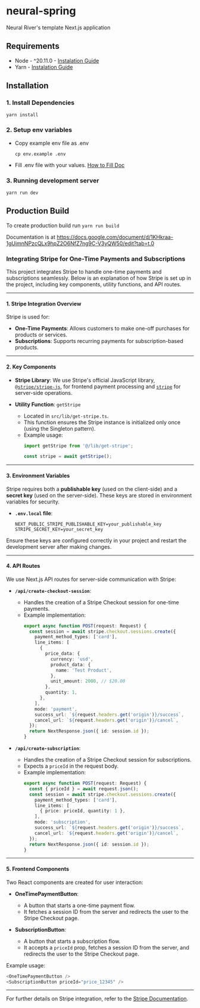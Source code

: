# neural-spring
Neural River's template Next.js application

## Requirements
- Node - ^20.11.0 - [Instalation Guide](https://nodejs.org/en/learn/getting-started/how-to-install-nodejs)
- Yarn - [Instalation Guide](https://classic.yarnpkg.com/lang/en/docs/install/#mac-stable)

## Installation
### 1. Install Dependencies
```yarn install```

### 2. Setup env variables
- Copy example env file as .env

    ```cp env.example .env```

- Fill .env file with your values.  [How to Fill Doc](https://docs.google.com/document/d/1p2PaHiilrcTqcdd5MNh6ipAlMCDUN9TlTUX_zyPAcFg/edit?tab=t.0)

### 3. Running development server
```yarn run dev```


## Production Build
To create production build run ```yarn run build```

Documentation is at https://docs.google.com/document/d/1KHkraa-1gUimnNPzcQLx9hpZ2O6NfZ7ng9C-V3yQW50/edit?tab=t.0

### **Integrating Stripe for One-Time Payments and Subscriptions**

This project integrates Stripe to handle one-time payments and subscriptions seamlessly. Below is an explanation of how Stripe is set up in the project, including key components, utility functions, and API routes.

---

#### **1. Stripe Integration Overview**
Stripe is used for:
- **One-Time Payments**: Allows customers to make one-off purchases for products or services.
- **Subscriptions**: Supports recurring payments for subscription-based products.

---

#### **2. Key Components**
- **Stripe Library**:
  We use Stripe's official JavaScript library, [`@stripe/stripe-js`](https://www.npmjs.com/package/@stripe/stripe-js), for frontend payment processing and [`stripe`](https://www.npmjs.com/package/stripe) for server-side operations.

- **Utility Function**: `getStripe`
  - Located in `src/lib/get-stripe.ts`.
  - This function ensures the Stripe instance is initialized only once (using the Singleton pattern).
  - Example usage:
    ```typescript
    import getStripe from '@/lib/get-stripe';

    const stripe = await getStripe();
    ```

---

#### **3. Environment Variables**
Stripe requires both a **publishable key** (used on the client-side) and a **secret key** (used on the server-side). These keys are stored in environment variables for security.

- **`.env.local` file**:
  ```env
  NEXT_PUBLIC_STRIPE_PUBLISHABLE_KEY=your_publishable_key
  STRIPE_SECRET_KEY=your_secret_key
  ```

Ensure these keys are configured correctly in your project and restart the development server after making changes.

---

#### **4. API Routes**
We use Next.js API routes for server-side communication with Stripe:

- **`/api/create-checkout-session`**:
  - Handles the creation of a Stripe Checkout session for one-time payments.
  - Example implementation:
    ```typescript
    export async function POST(request: Request) {
      const session = await stripe.checkout.sessions.create({
        payment_method_types: ['card'],
        line_items: [
          {
            price_data: {
              currency: 'usd',
              product_data: {
                name: 'Test Product',
              },
              unit_amount: 2000, // $20.00
            },
            quantity: 1,
          },
        ],
        mode: 'payment',
        success_url: `${request.headers.get('origin')}/success`,
        cancel_url: `${request.headers.get('origin')}/cancel`,
      });
      return NextResponse.json({ id: session.id });
    }
    ```

- **`/api/create-subscription`**:
  - Handles the creation of a Stripe Checkout session for subscriptions.
  - Expects a `priceId` in the request body.
  - Example implementation:
    ```typescript
    export async function POST(request: Request) {
      const { priceId } = await request.json();
      const session = await stripe.checkout.sessions.create({
        payment_method_types: ['card'],
        line_items: [
          { price: priceId, quantity: 1 },
        ],
        mode: 'subscription',
        success_url: `${request.headers.get('origin')}/success`,
        cancel_url: `${request.headers.get('origin')}/cancel`,
      });
      return NextResponse.json({ id: session.id });
    }
    ```

---

#### **5. Frontend Components**
Two React components are created for user interaction:
- **OneTimePaymentButton**:
  - A button that starts a one-time payment flow.
  - It fetches a session ID from the server and redirects the user to the Stripe Checkout page.

- **SubscriptionButton**:
  - A button that starts a subscription flow.
  - It accepts a `priceId` prop, fetches a session ID from the server, and redirects the user to the Stripe Checkout page.

Example usage:
```typescript
<OneTimePaymentButton />
<SubscriptionButton priceId="price_12345" />
```

---

For further details on Stripe integration, refer to the [Stripe Documentation](https://stripe.com/docs).